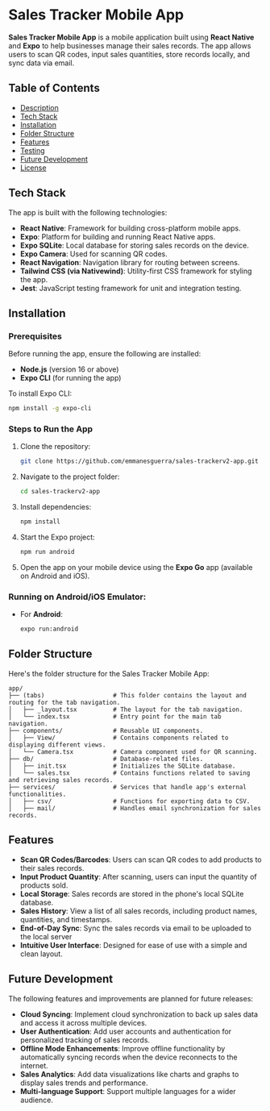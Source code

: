 # Sales Tracker Mobile App

**Sales Tracker Mobile App** is a mobile application built using **React Native** and **Expo** to help businesses manage their sales records. The app allows users to scan QR codes, input sales quantities, store records locally, and sync data via email.

## Table of Contents
- [Description](#description)
- [Tech Stack](#tech-stack)
- [Installation](#installation)
- [Folder Structure](#folder-structure)
- [Features](#features)
- [Testing](#testing)
- [Future Development](#future-development)
- [License](#license)


## Tech Stack

The app is built with the following technologies:

- **React Native**: Framework for building cross-platform mobile apps.
- **Expo**: Platform for building and running React Native apps.
- **Expo SQLite**: Local database for storing sales records on the device.
- **Expo Camera**: Used for scanning QR codes.
- **React Navigation**: Navigation library for routing between screens.
- **Tailwind CSS (via Nativewind)**: Utility-first CSS framework for styling the app.
- **Jest**: JavaScript testing framework for unit and integration testing.

## Installation

### Prerequisites
Before running the app, ensure the following are installed:
- **Node.js** (version 16 or above)
- **Expo CLI** (for running the app)

To install Expo CLI:

```bash
npm install -g expo-cli
```

### Steps to Run the App

1. Clone the repository:

   ```bash
   git clone https://github.com/emmanesguerra/sales-trackerv2-app.git
   ```

2. Navigate to the project folder:

   ```bash
   cd sales-trackerv2-app
   ```

3. Install dependencies:

   ```bash
   npm install
   ```

4. Start the Expo project:

   ```bash
   npm run android
   ```

5. Open the app on your mobile device using the **Expo Go** app (available on Android and iOS).

### Running on Android/iOS Emulator:

- For **Android**:

  ```bash
  expo run:android
  ```

## Folder Structure

Here's the folder structure for the Sales Tracker Mobile App:

```
app/
├── (tabs)                   # This folder contains the layout and routing for the tab navigation.
│   ├── _layout.tsx          # The layout for the tab navigation.
│   └── index.tsx            # Entry point for the main tab navigation.
├── components/              # Reusable UI components.
│   ├── View/                # Contains components related to displaying different views.
│   └── Camera.tsx           # Camera component used for QR scanning.
├── db/                      # Database-related files.
│   ├── init.tsx             # Initializes the SQLite database.
│   └── sales.tsx            # Contains functions related to saving and retrieving sales records.
├── services/                # Services that handle app's external functionalities.
│   ├── csv/                 # Functions for exporting data to CSV.
│   ├── mail/                # Handles email synchronization for sales records.
```

## Features

- **Scan QR Codes/Barcodes**: Users can scan QR codes to add products to their sales records.
- **Input Product Quantity**: After scanning, users can input the quantity of products sold.
- **Local Storage**: Sales records are stored in the phone's local SQLite database.
- **Sales History**: View a list of all sales records, including product names, quantities, and timestamps.
- **End-of-Day Sync**: Sync the sales records via email to be uploaded to the local server
- **Intuitive User Interface**: Designed for ease of use with a simple and clean layout.


## Future Development

The following features and improvements are planned for future releases:

- **Cloud Syncing**: Implement cloud synchronization to back up sales data and access it across multiple devices.
- **User Authentication**: Add user accounts and authentication for personalized tracking of sales records.
- **Offline Mode Enhancements**: Improve offline functionality by automatically syncing records when the device reconnects to the internet.
- **Sales Analytics**: Add data visualizations like charts and graphs to display sales trends and performance.
- **Multi-language Support**: Support multiple languages for a wider audience.
